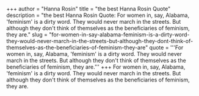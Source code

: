 +++
author = "Hanna Rosin"
title = "the best Hanna Rosin Quote"
description = "the best Hanna Rosin Quote: For women in, say, Alabama, 'feminism' is a dirty word. They would never march in the streets. But although they don't think of themselves as the beneficiaries of feminism, they are."
slug = "for-women-in-say-alabama-feminism-is-a-dirty-word-they-would-never-march-in-the-streets-but-although-they-dont-think-of-themselves-as-the-beneficiaries-of-feminism-they-are"
quote = '''For women in, say, Alabama, 'feminism' is a dirty word. They would never march in the streets. But although they don't think of themselves as the beneficiaries of feminism, they are.'''
+++
For women in, say, Alabama, 'feminism' is a dirty word. They would never march in the streets. But although they don't think of themselves as the beneficiaries of feminism, they are.
